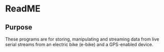# ReadME

## Purpose

These programs are for storing, manipulating and streaming data from live serial streams from an electric bike (e-bike) and a GPS-enabled device.
